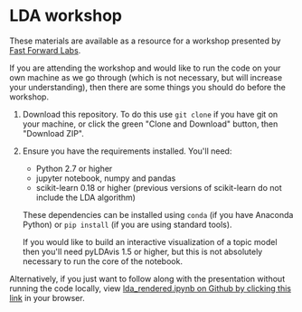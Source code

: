 # LDA workshop

These materials are available as a resource for a workshop presented by [Fast
Forward Labs](http://www.fastforwardlabs.com/).

If you are attending the workshop and would like to run the code on your own
machine as we go through (which is not necessary, but will increase your
understanding), then there are some things you should do before the workshop.

 1. Download this repository. To do this use `git clone` if you have git on
    your machine, or click the green "Clone and Download" button, then
    "Download ZIP".

 2. Ensure you have the requirements installed. You'll need:
  
     - Python 2.7 or higher
     - jupyter notebook, numpy and pandas
     - scikit-learn 0.18 or higher (previous versions of scikit-learn do not
       include the LDA algorithm)

    These dependencies can be installed using `conda` (if you have Anaconda
    Python) or `pip install` (if you are using standard tools).
     
    If you would like to build an interactive visualization of a topic model
    then you'll need pyLDAvis 1.5 or higher, but this is not absolutely
    necessary to run the core of the notebook.

Alternatively, if you just want to follow along with the presentation without
running the code locally, view [lda_rendered.ipynb on Github by clicking this
link](lda_rendered.ipynb) in your browser.
